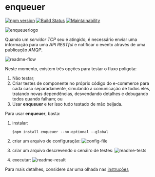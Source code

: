 # enqueuer
[![npm version](https://badge.fury.io/js/enqueuer.svg)](https://badge.fury.io/js/enqueuer) [![Build Status](https://travis-ci.org/lopidio/enqueuer.svg?branch=develop)](https://travis-ci.org/lopidio/enqueuer)
[![Maintainability](https://api.codeclimate.com/v1/badges/a4e5c9dbb8983b4b1915/maintainability)](https://codeclimate.com/github/lopidio/enqueuer/maintainability)

![enqueuerlogo](https://github.com/lopidio/enqueuer/blob/develop/docs/images/fullLogo1.png "Enqueuer Logo")

Quando um _servidor_ _TCP_ seu é atingido, é necessário enviar uma informação para uma _API RESTful_ e notificar o evento através de uma publicação *AMQP*.

![readme-flow](https://github.com/lopidio/enqueuer/blob/develop/docs/images/readme-flow.png "Fluxo do exemplo")

Neste momento, existem três opções para testar o fluxo poligota:
1. Não testar;
2. Criar testes de componente no próprio código do e-commerce para cada caso separadamente, simulando a comunicação de todos eles, tratando novas dependências, desvendando detalhes e debugando todos quando falham; ou
3. Usar **enqueuer** e ter isso tudo testado de mão beijada.

Para usar **enqueuer**, basta:
1. instalar:

    ```$npm install enqueuer --no-optional --global```
    
2. criar um arquivo de configuração:
    ![config-file](https://github.com/lopidio/enqueuer/blob/develop/docs/images/readme-config.png "config-file.yml")

3. criar um arquivo descrevendo o cenáiro de testes:
    ![readme-tests](https://github.com/lopidio/enqueuer/blob/develop/docs/images/readme-test.png "testfile")

4. executar:
    ![readme-result](https://github.com/lopidio/enqueuer/blob/develop/docs/images/readme-result.png "example result")
        
Para mais detalhes, considere dar uma olhada nas [instruções](https://github.com/lopidio/enqueuer/tree/develop/docs/instructions "instructions")

